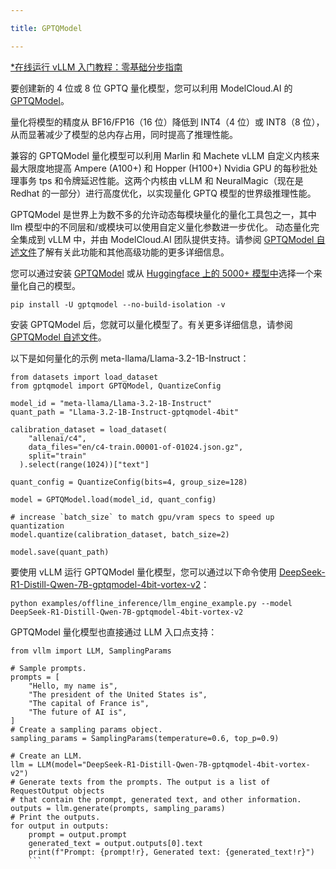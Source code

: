 ```yaml
---

title: GPTQModel

---
```



[*在线运行 vLLM 入门教程：零基础分步指南](https://openbayes.com/console/public/tutorials/rXxb5fZFr29?utm_source=vLLM-CNdoc&utm_medium=vLLM-CNdoc-V1&utm_campaign=vLLM-CNdoc-V1-25ap)


要创建新的 4 位或 8 位 GPTQ 量化模型，您可以利用 ModelCloud.AI 的 [GPTQModel](https://github.com/ModelCloud/GPTQModel)。

量化将模型的精度从 BF16/FP16（16 位）降低到 INT4（4 位）或 INT8（8 位），从而显著减少了模型的总内存占用，同时提高了推理性能。

兼容的 GPTQModel 量化模型可以利用 Marlin 和 Machete vLLM 自定义内核来最大限度地提高 Ampere (A100+) 和 Hopper (H100+) Nvidia GPU 的每秒批处理事务 tps 和令牌延迟性能。这两个内核由 vLLM 和 NeuralMagic（现在是 Redhat 的一部分）进行高度优化，以实现量化 GPTQ 模型的世界级推理性能。

GPTQModel 是世界上为数不多的允许动态每模块量化的量化工具包之一，其中 llm 模型中的不同层和/或模块可以使用自定义量化参数进一步优化。 动态量化完全集成到 vLLM 中，并由 ModelCloud.AI 团队提供支持。请参阅 [GPTQModel 自述文件](https://github.com/ModelCloud/GPTQModel?tab=readme-ov-file#dynamic-quantization-per-module-quantizeconfig-override)了解有关此功能和其他高级功能的更多详细信息。

您可以通过安装 [GPTQModel](https://github.com/ModelCloud/GPTQModel) 或从 [Huggingface 上的 5000+ 模型中](https://huggingface.co/models?sort=trending&amp;search=gptq)选择一个来量化自己的模型。

```
pip install -U gptqmodel --no-build-isolation -v
```

安装 GPTQModel 后，您就可以量化模型了。有关更多详细信息，请参阅 [GPTQModel 自述文件](https://github.com/ModelCloud/GPTQModel/?tab=readme-ov-file#quantization)。

以下是如何量化的示例 meta-llama/Llama-3.2-1B-Instruct：
```
from datasets import load_dataset
from gptqmodel import GPTQModel, QuantizeConfig

model_id = "meta-llama/Llama-3.2-1B-Instruct"
quant_path = "Llama-3.2-1B-Instruct-gptqmodel-4bit"

calibration_dataset = load_dataset(
    "allenai/c4",
    data_files="en/c4-train.00001-of-01024.json.gz",
    split="train"
  ).select(range(1024))["text"]

quant_config = QuantizeConfig(bits=4, group_size=128)

model = GPTQModel.load(model_id, quant_config)

# increase `batch_size` to match gpu/vram specs to speed up quantization
model.quantize(calibration_dataset, batch_size=2)

model.save(quant_path)
```

要使用 vLLM 运行 GPTQModel 量化模型，您可以通过以下命令使用 [DeepSeek-R1-Distill-Qwen-7B-gptqmodel-4bit-vortex-v2](https://huggingface.co/ModelCloud/DeepSeek-R1-Distill-Qwen-7B-gptqmodel-4bit-vortex-v2)：

```
python examples/offline_inference/llm_engine_example.py --model DeepSeek-R1-Distill-Qwen-7B-gptqmodel-4bit-vortex-v2
```

GPTQModel 量化模型也直接通过 LLM 入口点支持：

```
from vllm import LLM, SamplingParams

# Sample prompts.
prompts = [
    "Hello, my name is",
    "The president of the United States is",
    "The capital of France is",
    "The future of AI is",
]
# Create a sampling params object.
sampling_params = SamplingParams(temperature=0.6, top_p=0.9)

# Create an LLM.
llm = LLM(model="DeepSeek-R1-Distill-Qwen-7B-gptqmodel-4bit-vortex-v2")
# Generate texts from the prompts. The output is a list of RequestOutput objects
# that contain the prompt, generated text, and other information.
outputs = llm.generate(prompts, sampling_params)
# Print the outputs.
for output in outputs:
    prompt = output.prompt
    generated_text = output.outputs[0].text
    print(f"Prompt: {prompt!r}, Generated text: {generated_text!r}")
    ```